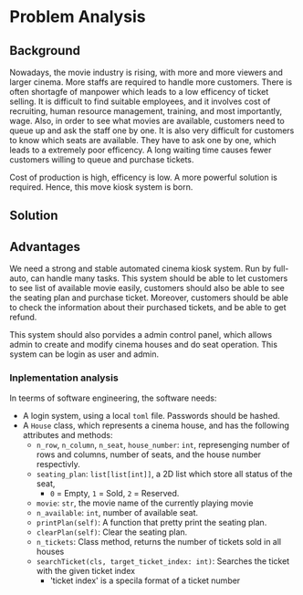 # Problem Analysis
<!-- By Joe Chau. 100% original, no ChatGPT, no AI :)  -->


## Background

Nowadays, the movie industry is rising, with more and more viewers and larger cinema.
More staffs are required to handle more customers.
There is often shortagfe of manpower which leads to a low efficency of ticket selling. 
It is difficult to find suitable employees, and it involves cost of recruiting, human resource management, training, and most importantly, wage.
Also, in order to see what movies are available, customers need to queue up and ask the staff one by one.
It is also very difficult for customers to know which seats are available. They have to ask one by one, which leads to a extremely poor efficency.
A long waiting time causes fewer customers willing to queue and purchase tickets.

Cost of production is high, efficency is low. A more powerful solution is required.
Hence, this move kiosk system is born.


## Solution

## Advantages

We need a strong and stable automated cinema kiosk system. Run by full-auto, can handle many tasks.
This system should be able to let customers to see list of available movie easily,
customers should also be able to see the seating plan and purchase ticket.
Moreover, customers should be able to check the information about their purchased tickets, and be able to get refund.

This system should also porvides a admin control panel, which allows admin to create and modify cinema houses and do seat operation.
This system can be login as user and admin.

### Inplementation analysis

In teerms of software engineering, the software needs:
- A login system, using a local `toml` file. Passwords should be hashed.
- A `House` class, which represents a cinema house, and has the following attributes and methods:
  - `n_row`, `n_column`, `n_seat`, `house_number`: `int`, represenging number of rows and columns, number of seats, and the house number respectivly.
  - `seating_plan`: `list[list[int]]`, a 2D list which store all status of the seat,
    - `0` = Empty, `1` = Sold, `2` = Reserved.
  - `movie`: `str`, the movie name of the currently playing movie
  - `n_available`: `int`, number of available seat.
  - `printPlan(self)`: A function that pretty print the seating plan.
  - `clearPlan(self)`: Clear the seating plan.
  - `n_tickets`: Class method, returns the number of tickets sold in all houses
  - `searchTicket(cls, target_ticket_index: int)`: Searches the ticket with the given ticket index
    - 'ticket index' is a specila format of a ticket number

